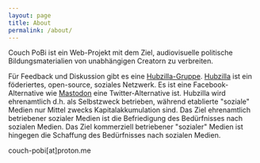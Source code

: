 ```yaml
---
layout: page
title: About
permalink: /about/
---
```


Couch PoBi ist ein Web-Projekt mit dem Ziel, audiovisuelle politische Bildungsmaterialien von unabhängigen Creatorn zu verbreiten.

Für Feedback und Diskussion gibt es eine [Hubzilla-Gruppe](https://im.allmendenetz.de/channel/pobi). [Hubzilla](https://hubzilla.org/page/info/discover) ist ein föderiertes, open-source, soziales Netzwerk. Es ist eine Facebook-Alternative wie [Mastodon](https://joinmastodon.org/) eine Twitter-Alternative ist. Hubzilla wird ehrenamtlich d.h. als Selbstzweck betrieben, während etablierte "soziale" Medien nur Mittel zwecks Kapitalakkumulation sind. Das Ziel ehrenamtlich betriebener sozialer Medien ist die Befriedigung des Bedürfnisses nach sozialen Medien. Das Ziel kommerziell betriebener "sozialer" Medien ist hingegen die Schaffung des Bedürfnisses nach sozialen Medien.

couch-pobi[at]proton.me

<!-- This is the base Jekyll theme. You can find out more info about customizing your Jekyll theme, as well as basic Jekyll usage documentation at [jekyllrb.com](https://jekyllrb.com/) -->

<!-- You can find the source code for Minima at GitHub: -->
<!-- [jekyll][jekyll-organization] / -->
<!-- [minima](https://github.com/jekyll/minima) -->

<!-- You can find the source code for Jekyll at GitHub: -->
<!-- [jekyll][jekyll-organization] / -->
<!-- [jekyll](https://github.com/jekyll/jekyll) -->


<!-- [jekyll-organization]: https://github.com/jekyll -->
